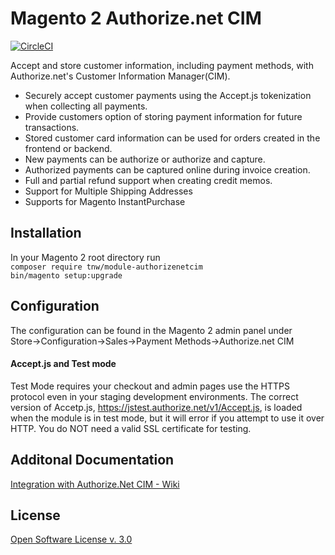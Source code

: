 # Magento 2 Authorize.net CIM

[![CircleCI](https://circleci.com/gh/PowerSync/TNW_AuthorizeCim.svg?style=svg&circle-token=4b20b25ca1af38f154d345ae64de23a211f12c86)](https://circleci.com/gh/PowerSync/TNW_AuthorizeCim/?branch=v2.4)

Accept and store customer information, including payment methods, with
Authorize.net's Customer Information Manager(CIM). 

* Securely accept customer payments using the Accept.js tokenization when
collecting all payments.
* Provide customers option of storing payment information for future 
transactions.
* Stored customer card information can be used for orders created in the
frontend or backend.
* New payments can be authorize or authorize and capture.
* Authorized payments can be captured online during invoice creation.
* Full and partial refund support when creating credit memos.
* Support for Multiple Shipping Addresses
* Supports for Magento InstantPurchase

## Installation
In your Magento 2 root directory run  
`composer require tnw/module-authorizenetcim`  
`bin/magento setup:upgrade`

## Configuration
The configuration can be found in the Magento 2 admin panel under  
Store->Configuration->Sales->Payment Methods->Authorize.net CIM  

#### Accept.js and Test mode
Test Mode requires your checkout and admin pages use the HTTPS protocol even
in your staging development environments. The correct version of Accetp.js,
https://jstest.authorize.net/v1/Accept.js, is loaded when the module is in test
mode, but it will error if you attempt to use it over HTTP. You do NOT need a
valid SSL certificate for testing. 

## Additonal Documentation
[Integration with Authorize.Net CIM - Wiki](https://technweb.atlassian.net/wiki/spaces/ANG/overview)

## License
[Open Software License v. 3.0](https://opensource.org/licenses/OSL-3.0)
